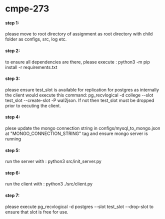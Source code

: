 # cmpe-273

#### step 1: 
please move to root directory of assignment as root directory with child folder as configs, src, log etc.

#### step 2: 
to ensure all dependencies are there, please execute : python3 -m pip install -r requirements.txt

#### step 3: 
please ensure test_slot is available for replication for postgres as internally the client would execute this command: pg_recvlogical -d college --slot test_slot --create-slot -P wal2json. If not then test_slot must be dropped prior to eecuting the client.

#### step 4: 
plese update the mongo connection string in configs/mysql_to_mongo.json at "MONGO_CONNECTION_STRING" tag and ensure     mongo server is running 

#### step 5: 
run the server with : python3 src/init_server.py 

#### step 6: 
run the client with : python3 ./src/client.py

#### step 7: 
please execute pg_recvlogical -d postgres --slot test_slot --drop-slot to ensure that slot is free for use.
